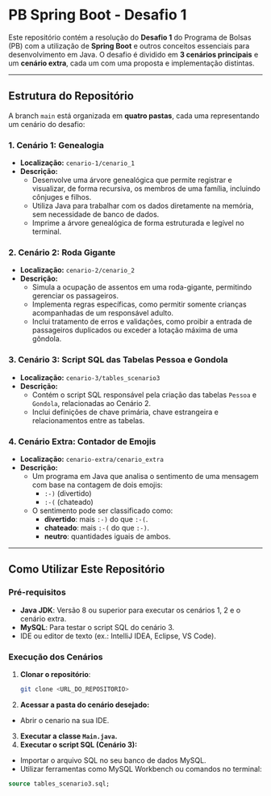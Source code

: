 # PB Spring Boot - Desafio 1

Este repositório contém a resolução do **Desafio 1** do Programa de Bolsas (PB) com a utilização de **Spring Boot** e outros conceitos essenciais para desenvolvimento em Java. O desafio é dividido em **3 cenários principais** e um **cenário extra**, cada um com uma proposta e implementação distintas.

---

## Estrutura do Repositório

A branch `main` está organizada em **quatro pastas**, cada uma representando um cenário do desafio:

### **1. Cenário 1: Genealogia**
- **Localização:** `cenario-1/cenario_1`
- **Descrição:** 
  - Desenvolve uma árvore genealógica que permite registrar e visualizar, de forma recursiva, os membros de uma família, incluindo cônjuges e filhos.
  - Utiliza Java para trabalhar com os dados diretamente na memória, sem necessidade de banco de dados.
  - Imprime a árvore genealógica de forma estruturada e legível no terminal.


### **2. Cenário 2: Roda Gigante**
- **Localização:** `cenario-2/cenario_2`
- **Descrição:** 
  - Simula a ocupação de assentos em uma roda-gigante, permitindo gerenciar os passageiros.
  - Implementa regras específicas, como permitir somente crianças acompanhadas de um responsável adulto.
  - Inclui tratamento de erros e validações, como proibir a entrada de passageiros duplicados ou exceder a lotação máxima de uma gôndola.


### **3. Cenário 3: Script SQL das Tabelas Pessoa e Gondola**
- **Localização:** `cenario-3/tables_scenario3`
- **Descrição:**
  - Contém o script SQL responsável pela criação das tabelas `Pessoa` e `Gondola`, relacionadas ao Cenário 2.
  - Inclui definições de chave primária, chave estrangeira e relacionamentos entre as tabelas.


### **4. Cenário Extra: Contador de Emojis**
- **Localização:** `cenario-extra/cenario_extra`
- **Descrição:**
  - Um programa em Java que analisa o sentimento de uma mensagem com base na contagem de dois emojis:
    - `:-)` (divertido)
    - `:-(` (chateado)
  - O sentimento pode ser classificado como:
    - **divertido**: mais `:-)` do que `:-(`.
    - **chateado**: mais `:-(` do que `:-)`.
    - **neutro**: quantidades iguais de ambos.


---

## Como Utilizar Este Repositório

### Pré-requisitos
- **Java JDK**: Versão 8 ou superior para executar os cenários 1, 2 e o cenário extra.
- **MySQL**: Para testar o script SQL do cenário 3.
- IDE ou editor de texto (ex.: IntelliJ IDEA, Eclipse, VS Code).

### Execução dos Cenários
1. **Clonar o repositório**:
   ```bash
   git clone <URL_DO_REPOSITORIO>
2. **Acessar a pasta do cenário desejado:**
* Abrir o cenario na sua IDE.
3. **Executar a classe `Main.java`.**
4. **Executar o script SQL (Cenário 3):**
* Importar o arquivo SQL no seu banco de dados MySQL.
* Utilizar ferramentas como MySQL Workbench ou comandos no terminal: 
```SQL
source tables_scenario3.sql;
```
